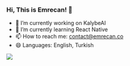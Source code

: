 ### Hi, This is Emrecan! 👋

- 🔭 I’m currently working on KalybeAI
- 🌱 I’m currently learning React Native
- 📫 How to reach me: contact@emrecan.co
- 😄 Languages: English, Turkish


[![](https://img.shields.io/badge/instagram-%23E4405F.svg?&style=for-the-badge&logo=instagram&logoColor=white)](https://www.instagram.com/emrecanco/)
